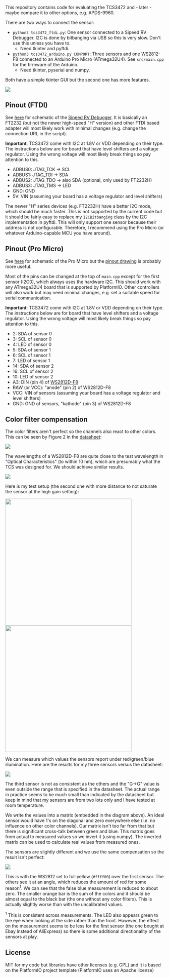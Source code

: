 This repository contains code for evaluating the TCS3472 and - later - maybe compare it to other options, e.g. APDS-9960.

There are two ways to connect the sensor:

* `python3 tcs3472_ftdi.py`: One sensor connected to a Sipeed RV Debugger. I2C is done by bitbanging via USB so this is very slow. Don't use this unless you have to.
  * Need tkinter and pyftdi.
* `python3 tcs3472_arduino.py COMPORT`: Three sensors and one WS2812-F8 connected to an Arduino Pro Micro (ATmega32U4). See `src/main.cpp` for the firmware of the Arduino.
  * Need tkinter, pyserial and numpy.

Both have a simple tkinter GUI but the second one has more features.

![](images/tcs3472-gui.png)


Pinout (FTDI)
-------------

See [here](https://github.com/kprasadvnsi/tang-doc/releases/download/1.0.0/FT2232D.Schematic.pdf) for schematic of the [Sipeed RV Debugger](https://tang.sipeed.com/en/hardware-overview/rv-debugger/).
It is basically an FT2232 (but not the newer high-speed "H" version) and other FTDI based adapter will most likely work with minimal changes (e.g. change the connection URL in the script).

**Important**: TCS3472 come with I2C at 1.8V or VDD depending on their type. The instructions below are for board that have level shifters and a voltage regulator. Using the wrong voltage will most likely break things so pay attention to this.

* ADBUS0: JTAG_TCK -> SCL
* ADBUS1: JTAG_TDI -> SDA
* ADBUS2: JTAG_TDO -> also SDA  (optional, only used by FT2232H)
* ADBUS3: JTAG_TMS -> LED
* GND: GND
* 5V: VIN (assuming your board has a voltage regulator and level shifters)

The newer "H" series devices (e.g. FT2232H) have a better I2C mode, which should be much faster. This is not supported by the current code but it should be fairly easy to replace my `I2CBitbanging` class
by the I2C implementation in pyftdi. This will only support one sensor because their address is not configurable. Therefore, I recommend using the Pro Micro (or whatever Arduino-capable MCU you have around).


Pinout (Pro Micro)
------------------

See [here](https://cdn.sparkfun.com/datasheets/Dev/Arduino/Boards/Pro_Micro_v13b.pdf) for schematic of the Pro Micro but the [pinout drawing](https://learn.sparkfun.com/tutorials/pro-micro--fio-v3-hookup-guide/hardware-overview-pro-micro) is probably more useful.

Most of the pins can be changed at the top of `main.cpp` except for the first sensor (I2C0), which always uses the hardware I2C. This should work with any ATmega32U4 board that is supported by PlatformIO. Other controllers will also work but may need minimal changes, e.g. set a suitable speed for serial communication.

**Important**: TCS3472 come with I2C at 1.8V or VDD depending on their type. The instructions below are for board that have level shifters and a voltage regulator. Using the wrong voltage will most likely break things so pay attention to this.

* 2:  SDA of sensor 0
* 3:  SCL of sensor 0
* 4:  LED of sensor 0
* 5:  SDA of sensor 1
* 6:  SCL of sensor 1
* 7:  LED of sensor 1
* 14: SDA of sensor 2
* 16: SCL of sensor 2
* 10: LED of sensor 2
* A3: DIN (pin 4) of [WS2812D-F8](https://datasheet.lcsc.com/lcsc/1811021523_Worldsemi-WS2812D-F8_C139126.pdf)
* RAW (or VCC): "anode" (pin 2) of WS2812D-F8
* VCC: VIN of sensors (assuming your board has a voltage regulator and level shifters)
* GND: GND of sensors, "kathode" (pin 3) of WS2812D-F8


Color filter compensation
-------------------------

The color filters aren't perfect so the channels also react to other colors. This can be seen by Figure 2 in the [datasheet](https://cdn-shop.adafruit.com/datasheets/TCS34725.pdf):

<img src="images/spectral-responsivity.svg">

The wavelengths of a WS2812D-F8 are quite close to the test wavelength in "Optical Characteristics" (to within 10 nm), which are presumably what the TCS was designed for. We should achieve similar
results.

<img src="images/tcs3472-test-conditions.png">

Here is my test setup (the second one with more distance to not saturate the sensor at the high gain setting):

<img src="images/tcs3472-test1.jpg" width="400"><img src="images/tcs3472-test2.jpg" width="400">

We can measure which values the sensors report under red/green/blue illumination. Here are the results for my three sensors versus the datasheet:

<img src="images/ws2812-test.svg">

The third sensor is not as consistent as the others and the "G->G" value is even outside the range that is specified in the datasheet. The actual range in practice seems to be much small than indicated
by the datasheet but keep in mind that my sensors are from two lots only and I have tested at room temperature.

We write the values into a matrix (embedded in the diagram above). An ideal sensor would have 1's on the diagonal and zero everywhere else (i.e. no influence on other color channels). Our matrix isn't
too far from that but there is significant cross-talk between green and blue. This matrix goes from actual to measured values so we invert it (using numpy). The inverted matrix can be used to calculate
real values from measured ones.

The sensors are slightly different and we use the same compensation so the result isn't perfect:

![](images/tcs3472-yellow-over-first-sensor.png)

This is with the WS2812 set to full yellow (`#ffff00`) over the first sensor. The others see it at an angle, which reduces the amount of red for some reason<sup>1</sup>.
We can see that the false blue measurement is reduced to about zero. The smaller orange bar is the sum of the colors and it should be almost equal to the black bar (the one without any color filters).
This is actually slightly worse than with the uncalibrated values.

<sup>1</sup> This is consistent across measurements. The LED also appears green to the eye when looking at the side rather than the front. However, the effect on the measurement seems to be less
      for the first sensor (the one bought at Ebay instead of AliExpress) so there is some additional directionality of the sensors at play.

License
-------

MIT for my code but libraries have other licenses (e.g. GPL) and it is based on the PlatformIO project template (PlatformIO uses an Apache license)
